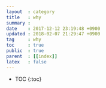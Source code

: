 ```yaml
---
layout  : category
title   : why
summary :
date    : 2017-12-12 23:19:48 +0900
updated : 2018-02-07 21:29:47 +0900
tag     : why
toc     : true
public  : true
parent  : [[index]]
latex   : false
---
```

* TOC
{:toc}

